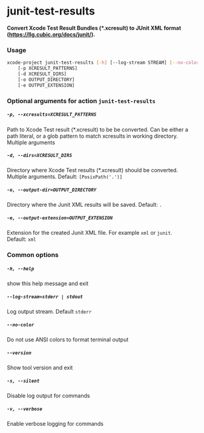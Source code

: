 
junit-test-results
==================


**Convert Xcode Test Result Bundles (*.xcresult) to         JUnit XML format (https://llg.cubic.org/docs/junit/).**
### Usage
```bash
xcode-project junit-test-results [-h] [--log-stream STREAM] [--no-color] [--version] [-s] [-v]
    [-p XCRESULT_PATTERNS]
    [-d XCRESULT_DIRS]
    [-o OUTPUT_DIRECTORY]
    [-e OUTPUT_EXTENSION]
```
### Optional arguments for action `junit-test-results`

##### `-p, --xcresults=XCRESULT_PATTERNS`


Path to Xcode Test result (\*.xcresult) to be be converted. Can be either a path literal, or a glob pattern to match xcresults in working directory. Multiple arguments
##### `-d, --dirs=XCRESULT_DIRS`


Directory where Xcode Test results (\*.xcresult) should be converted. Multiple arguments. Default:&nbsp;`[PosixPath('.')]`
##### `-o, --output-dir=OUTPUT_DIRECTORY`


Directory where the Junit XML results will be saved. Default:&nbsp;`.`
##### `-e, --output-extension=OUTPUT_EXTENSION`


Extension for the created Junit XML file. For example `xml` or `junit`. Default:&nbsp;`xml`
### Common options

##### `-h, --help`


show this help message and exit
##### `--log-stream=stderr | stdout`


Log output stream. Default `stderr`
##### `--no-color`


Do not use ANSI colors to format terminal output
##### `--version`


Show tool version and exit
##### `-s, --silent`


Disable log output for commands
##### `-v, --verbose`


Enable verbose logging for commands